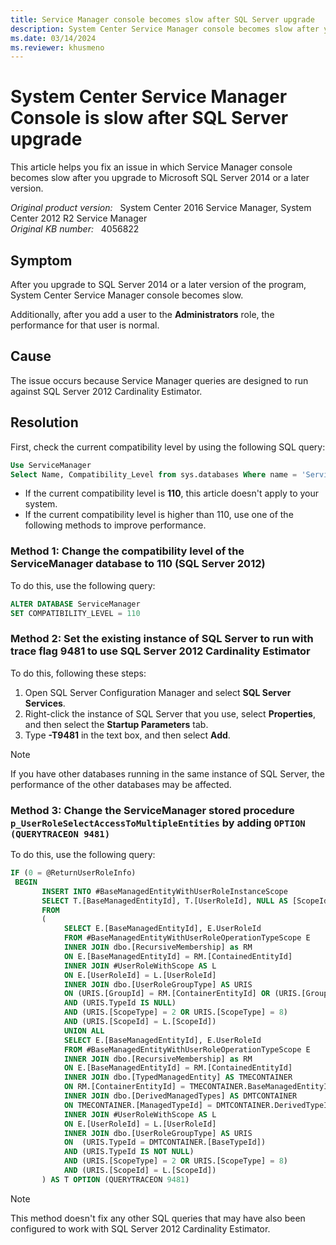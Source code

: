 ```yaml
---
title: Service Manager console becomes slow after SQL Server upgrade
description: System Center Service Manager console becomes slow after you upgrade to SQL Server 2014 or a later version.
ms.date: 03/14/2024
ms.reviewer: khusmeno
---
```

# System Center Service Manager Console is slow after SQL Server upgrade

This article helps you fix an issue in which Service Manager console becomes slow after you upgrade to Microsoft SQL Server 2014 or a later version.

_Original product version:_ &nbsp; System Center 2016 Service Manager, System Center 2012 R2 Service Manager  
_Original KB number:_ &nbsp; 4056822

## Symptom

After you upgrade to SQL Server 2014 or a later version of the program, System Center Service Manager console becomes slow.

Additionally, after you add a user to the **Administrators** role, the performance for that user is normal.

## Cause

The issue occurs because Service Manager queries are designed to run against SQL Server 2012 Cardinality Estimator.

## Resolution

First, check the current compatibility level by using the following SQL query:

```sql
Use ServiceManager
Select Name, Compatibility_Level from sys.databases Where name = 'ServiceManager'
```

- If the current compatibility level is **110**, this article doesn't apply to your system.
- If the current compatibility level is higher than 110, use one of the following methods to improve performance.

### Method 1: Change the compatibility level of the ServiceManager database to 110 (SQL Server 2012)

To do this, use the following query:

```sql
ALTER DATABASE ServiceManager
SET COMPATIBILITY_LEVEL = 110
```

### Method 2: Set the existing instance of SQL Server to run with trace flag 9481 to use SQL Server 2012 Cardinality Estimator

To do this, following these steps:

1. Open SQL Server Configuration Manager and select **SQL Server Services**.
2. Right-click the instance of SQL Server that you use, select **Properties**, and then select the **Startup Parameters** tab.
3. Type **-T9481** in the text box, and then select **Add**.

> [!NOTE]
> If you have other databases running in the same instance of SQL Server, the performance of the other databases may be affected.

### Method 3: Change the ServiceManager stored procedure `p_UserRoleSelectAccessToMultipleEntities` by adding `OPTION (QUERYTRACEON 9481)`

To do this, use the following query:

```sql
IF (0 = @ReturnUserRoleInfo)
 BEGIN
       INSERT INTO #BaseManagedEntityWithUserRoleInstanceScope
       SELECT T.[BaseManagedEntityId], T.[UserRoleId], NULL AS [ScopeId]
       FROM
       (
            SELECT E.[BaseManagedEntityId], E.UserRoleId
            FROM #BaseManagedEntityWithUserRoleOperationTypeScope E
            INNER JOIN dbo.[RecursiveMembership] as RM
            ON E.[BaseManagedEntityId] = RM.[ContainedEntityId]
            INNER JOIN #UserRoleWithScope AS L
            ON E.[UserRoleId] = L.[UserRoleId]
            INNER JOIN dbo.[UserRoleGroupType] AS URIS
            ON (URIS.[GroupId] = RM.[ContainerEntityId] OR (URIS.[GroupId] IS NULL))
            AND (URIS.TypeId IS NULL)
            AND (URIS.[ScopeType] = 2 OR URIS.[ScopeType] = 8)
            AND (URIS.[ScopeId] = L.[ScopeId])
            UNION ALL
            SELECT E.[BaseManagedEntityId], E.UserRoleId
            FROM #BaseManagedEntityWithUserRoleOperationTypeScope E
            INNER JOIN dbo.[RecursiveMembership] as RM
            ON E.[BaseManagedEntityId] = RM.[ContainedEntityId]
            INNER JOIN dbo.[TypedManagedEntity] AS TMECONTAINER
            ON RM.[ContainerEntityId] = TMECONTAINER.BaseManagedEntityId
            INNER JOIN dbo.[DerivedManagedTypes] AS DMTCONTAINER
            ON TMECONTAINER.[ManagedTypeId] = DMTCONTAINER.DerivedTypeId
            INNER JOIN #UserRoleWithScope AS L
            ON E.[UserRoleId] = L.[UserRoleId]
            INNER JOIN dbo.[UserRoleGroupType] AS URIS
            ON  (URIS.TypeId = DMTCONTAINER.[BaseTypeId])
            AND (URIS.TypeId IS NOT NULL)
            AND (URIS.[ScopeType] = 2 OR URIS.[ScopeType] = 8)
            AND (URIS.[ScopeId] = L.[ScopeId])
       ) AS T OPTION (QUERYTRACEON 9481)
```

> [!NOTE]
> This method doesn't fix any other SQL queries that may have also been configured to work with SQL Server 2012 Cardinality Estimator.
